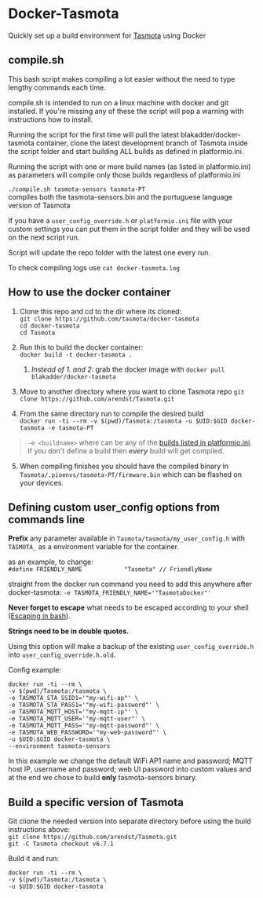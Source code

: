 # Docker-Tasmota
Quickly set up a build environment for [Tasmota](https://github.com/arendst/Tasmota) using Docker

## compile.sh
This bash script makes compiling a lot easier without the need to type lengthy commands each time.

compile.sh is intended to run on a linux machine with docker and git installed. If you're missing any of these the script will pop a warning with instructions how to install.

Running the script for the first time will pull the latest blakadder/docker-tasmota container, clone the latest development branch of Tasmota inside the script folder and start building ALL builds as defined in platformio.ini.

Running the script with one or more build names (as listed in platformio.ini) as parameters will compile only those builds regardless of platformio.ini

`./compile.sh tasmota-sensors tasmota-PT`    
compiles both the tasmota-sensors.bin and the portuguese language version of Tasmota

If you have a `user_config_override.h` or `platformio.ini` file with your custom settings you can put them in the script folder and they will be used on the next script run.

Script will update the repo folder with the latest one every run.

To check compiling logs use `cat docker-tasmota.log`

## How to use the docker container
1. Clone this repo and cd to the dir where its cloned:    
    `git clone https://github.com/tasmota/docker-tasmota`      
    `cd docker-tasmota`   
    `cd Tasmota`   

2. Run this to build the docker container:   
`docker build -t docker-tasmota .`

   1. _Instead of 1. and 2:_ grab the docker image with `docker pull blakadder/docker-tasmota`

3. Move to another directory where you want to clone Tasmota repo 
`git clone https://github.com/arendst/Tasmota.git`

4. From the same directory run to compile the desired build   
`docker run -ti --rm -v $(pwd)/Tasmota:/tasmota -u $UID:$GID docker-tasmota -e tasmota-PT`

> `-e <buildname>` where <buildname> can be any of the [builds listed in platformio.ini](https://github.com/arendst/Tasmota/blob/063611314777d4dd9dc8c25905f19f8b25f510aa/platformio.ini#L18). If you don't define a build then ***every*** build will get compiled.

5. When compiling finishes you should have the compiled binary in `Tasmota/.pioenvs/tasmota-PT/firmware.bin` which can be flashed on your devices.

## Defining custom user_config options from commands line

**Prefix** any parameter available in `Tasmota/tasmota/my_user_config.h` with `TASMOTA_` as a environment variable for the container. 

as an example, to change:    
`#define FRIENDLY_NAME            "Tasmota" // FriendlyName`    

straight from the docker run command you need to add this anywhere after docker-tasmota:
`-e TASMOTA_FRIENDLY_NAME='"TasmotaDocker"'`

**Never forget to escape** what needs to be escaped according to your shell ([Escaping in bash](https://linuxhint.com/bash_escape_quotes/)).    

**Strings need to be in double quotes.** 

Using this option will make a backup of the existing `user_config_override.h` into `user_config_override.h.old`.

Config example:
```docker
docker run -ti --rm \
-v $(pwd)/Tasmota:/tasmota \
-e TASMOTA_STA_SSID1='"my-wifi-ap"' \
-e TASMOTA_STA_PASS1='"my-wifi-password"' \
-e TASMOTA_MQTT_HOST='"my-mqtt-ip"' \
-e TASMOTA_MQTT_USER='"my-mqtt-user"' \
-e TASMOTA_MQTT_PASS='"my-mqtt-password"' \
-e TASMOTA_WEB_PASSWORD='"my-web-password"' \
-u $UID:$GID docker-tasmota \
--environment tasmota-sensors
```
In this example we change the default WiFi AP1 name and password; MQTT host IP, username and password; web UI password into custom values and at the end we chose to build **only** tasmota-sensors binary.


## Build a specific version of Tasmota
Git clione the needed version into separate directory before using the build instructions above:   
`git clone https://github.com/arendst/Tasmota.git`   
`git -C Tasmota checkout v6.7.1`

Build it and run:
```docker
docker run -ti --rm \
-v $(pwd)/Tasmota:/tasmota \
-u $UID:$GID docker-tasmota
```

